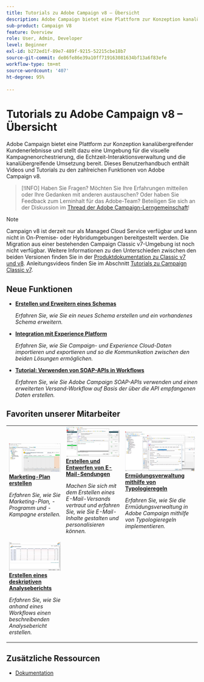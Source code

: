 ```yaml
---
title: Tutorials zu Adobe Campaign v8 – Übersicht
description: Adobe Campaign bietet eine Plattform zur Konzeption kanalübergreifender Kundenerlebnisse und stellt dazu eine Umgebung für die visuelle Kampagnenorchestrierung, die Echtzeit-Interaktionsverwaltung und die kanalübergreifende Umsetzung bereit. Dieses Benutzerhandbuch enthält Videos und Tutorials zu den zahlreichen Funktionen von Adobe Campaign Standard.
sub-product: Campaign V8
feature: Overview
role: User, Admin, Developer
level: Beginner
exl-id: b272ed1f-89e7-489f-9215-52215cbe18b7
source-git-commit: de86fe86e39a10ff719163081634bf13a6f83efe
workflow-type: tm+mt
source-wordcount: '407'
ht-degree: 95%

---
```


# Tutorials zu Adobe Campaign v8 – Übersicht

Adobe Campaign bietet eine Plattform zur Konzeption kanalübergreifender Kundenerlebnisse und stellt dazu eine Umgebung für die visuelle Kampagnenorchestrierung, die Echtzeit-Interaktionsverwaltung und die kanalübergreifende Umsetzung bereit. Dieses Benutzerhandbuch enthält Videos und Tutorials zu den zahlreichen Funktionen von Adobe Campaign v8.

>[!INFO]
> Haben Sie Fragen? Möchten Sie Ihre Erfahrungen mitteilen oder Ihre Gedanken mit anderen austauschen? Oder haben Sie Feedback zum Lerninhalt für das Adobe-Team? Beteiligen Sie sich an der Diskussion im [Thread der Adobe Campaign-Lerngemeinschaft](https://experienceleaguecommunities.adobe.com/t5/adobe-campaign-classic/join-the-discussion-on-adobe-campaign-learning/td-p/419096?profile.language=de)!

>[!NOTE]
> Campaign v8 ist derzeit nur als Managed Cloud Service verfügbar und kann nicht in On-Premise- oder Hybridumgebungen bereitgestellt werden. Die Migration aus einer bestehenden Campaign Classic v7-Umgebung ist noch nicht verfügbar.
>Weitere Informationen zu den Unterschieden zwischen den beiden Versionen finden Sie in der [Produktdokumentation zu Classic v7 und v8](https://experienceleague.adobe.com/docs/campaign/campaign-v8/start/capability-matrix.html?lang=de). Anleitungsvideos finden Sie im Abschnitt [Tutorials zu Campaign Classic v7](https://experienceleague.adobe.com/docs/campaign-classic-learn/tutorials/overview.html?lang=de).

## Neue Funktionen

* **[Erstellen und Erweitern eines Schemas](/help/data-management/create-and-extend-a-schema.md)**

   *Erfahren Sie, wie Sie ein neues Schema erstellen und ein vorhandenes Schema erweitern.*

* **[Integration mit Experience Platform](https://experienceleague.adobe.com/docs/campaign-learn/integrate-with-experience-platform/overview.html?lang=de)**

   *Erfahren Sie, wie Sie Campaign- und Experience Cloud-Daten importieren und exportieren und so die Kommunikation zwischen den beiden Lösungen ermöglichen.*

* **[Tutorial: Verwenden von SOAP-APIs in Workflows](https://experienceleague.adobe.com/docs/campaign-learn/using-soap-apis/introduction.html?lang=de)**

   *Erfahren Sie, wie Sie Adobe Campaign SOAP-APIs verwenden und einen erweiterten Versand-Workflow auf Basis der über die API empfangenen Daten erstellen.*


## Favoriten unserer Mitarbeiter

<table>
<tr>
  <td>
    <a href="/help/get-started/create-a-marketing-plan-programs-and-campaigns.md">
      <img alt="Marketing-Plan, -Programm und -Kampagnen erstellen (Video)" src="./assets/333810.jpg"/>
    </a>
    <div>
      <a href="/help/get-started/create-a-marketing-plan-programs-and-campaigns.md">
    <strong>Marketing-Plan erstellen</strong>
    </a>
    </div>
    <p>
    <em>Erfahren Sie, wie Sie Marketing-Plan, -Programm und -Kampagne erstellen.</em>
    <p>
  </td>
   <td>
    <a href="./content-creation/create-and-design-email-deliveries.md">
      <img alt="Erstellen und Entwerfen von E-Mail-Sendungen (Video)" src="./assets/333476.jpg" />
    </a>
    <div>
      <a href="./content-creation/create-and-design-email-deliveries.md">
    <strong>Erstellen und Entwerfen von E-Mail-Sendungen</strong>
    </a>
    </div> 
    <p>
    <em>Machen Sie sich mit dem Erstellen eines E-Mail-Versands vertraut und erfahren Sie, wie Sie E-Mail-Inhalte gestalten und personalisieren können.
</em>
    <p>
  </td>
  <td>
    <a href="./send-messages/fatigue-management/typology-rules-for-fatigue-management.md">
      <img alt="Ermüdungsverwaltung mithilfe von Typologieregeln (Video)" src="./assets/333787.jpg" />
    </a>
    <div>
      <a href="./send-messages/fatigue-management/typology-rules-for-fatigue-management.md">
    <strong>Ermüdungsverwaltung mithilfe von Typologieregeln</strong>
    </a>
    </div>
    <p>
    <em>Erfahren Sie, wie Sie die Ermüdungsverwaltung in Adobe Campaign mithilfe von Typologieregeln implementieren. </em>
    <p>
  </td>
</tr>
<tr>
</td>
  <td>
    <a href="./reporting/generate-a-descriptive-analysis-report.md">
      <img alt="Erstellen eines deskriptiven Analyseberichts" src="./assets/333994.jpg" />
    </a>
    <div>
      <a href="./reporting/generate-a-descriptive-analysis-report.md">
    <strong>Erstellen eines deskriptiven Analyseberichts</strong>
    </a>
    </div>
    <p>
    <em>Erfahren Sie, wie Sie anhand eines Workflows einen beschreibenden Analysebericht erstellen.</em>
    <p>
  </td>

</table>

## Zusätzliche Ressourcen

* [Dokumentation](https://experienceleague.adobe.com/docs/campaign-v8.html?lang=de)
